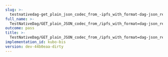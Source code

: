 ```yaml
---
slug: >-
  testnativedag-get_plain_json_codec_from_-ipfs_with_format-dag-json_returns_the_same_payload_as_the_raw_block-body
full_name: >-
  TestNativeDag/GET_plain_JSON_codec_from_/ipfs_with_format=dag-json_returns_the_same_payload_as_the_raw_block/Body
outcome: pass
title: >-
  TestNativeDag/GET_plain_JSON_codec_from_/ipfs_with_format=dag-json_returns_the_same_payload_as_the_raw_block/Body
implementation_id: kubo-bis
version: dev-44b0eaa-dirty
---
```


